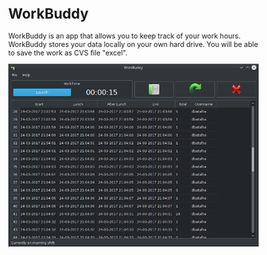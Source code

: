 # WorkBuddy
WorkBuddy is an app that allows you to keep track of your work hours. WorkBuddy stores your data locally on your own hard drive. You will be able to save the work as CVS file "excel".

![Alt text](/GUI/Icons/workbuddy.png?raw=true "WorkBuddy")
